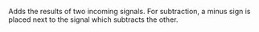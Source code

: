 Adds the results of two incoming signals. For subtraction, a minus sign is placed next to the signal which subtracts the other.